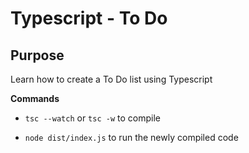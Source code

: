 # Typescript - To Do
## Purpose 
Learn how to create a To Do list using Typescript 

**Commands**
* `tsc --watch` or `tsc -w` to compile 

* `node dist/index.js` to run the newly compiled code 